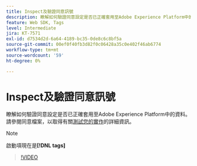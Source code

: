 ```yaml
---
title: Inspect及驗證同意訊號
description: 瞭解如何驗證同意設定是否已正確套用至Adobe Experience Platform中的資料。
feature: Web SDK, Tags
level: Intermediate
jira: KT-7571
exl-id: d7534d2d-6a64-4189-bc35-0de8c6c8bf5a
source-git-commit: 00ef0f40fb3d82f0c06428a35c0e402f46ab6774
workflow-type: tm+mt
source-wordcount: '59'
ht-degree: 0%

---
```


# Inspect及驗證同意訊號

瞭解如何驗證同意設定是否已正確套用至Adobe Experience Platform中的資料。 請參閱同意檔案，以取得有關[測試您的實作](https://experienceleague.adobe.com/docs/experience-platform/landing/governance-privacy-security/consent/adobe/overview.html?lang=en#test-implementation)的詳細資訊。

>[!NOTE]
>
> 啟動項現在是&#x200B;**[!DNL tags]**

>[!VIDEO](https://video.tv.adobe.com/v/332696/?learn=on)

